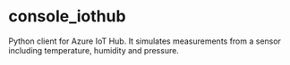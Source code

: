 # console_iothub
Python client for Azure IoT Hub. It simulates measurements from a sensor including temperature, humidity and pressure.


